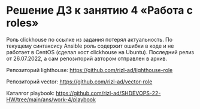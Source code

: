 # Решение ДЗ к занятию 4 «Работа с roles»

Роль сlickhouse по ссылке из задания потерял актуальность. По текущему синтаксису Ansible роль содержит ошибки в коде и не работает в CentOS (сделал хост сlickhouse на Ubuntu). Последний релиз от 26.07.2022, а сам репозиторий автором отправлен в архив. 

Репозиторий lighthouse: https://github.com/rizl-ad/lighthouse-role

Репозиторий vector: https://github.com/rizl-ad/vector-role

Каталгог playbook: https://github.com/rizl-ad/SHDEVOPS-22-HW/tree/main/ans/work-4/playbook
